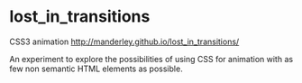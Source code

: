 # lost_in_transitions
CSS3 animation
http://manderley.github.io/lost_in_transitions/

An experiment to explore the possibilities of using CSS for animation with as few non semantic HTML elements as possible.
